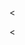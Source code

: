 
<!--
Provide a 1-2 sentence description - see http://cveproject.github.io/docs/content/key-details-phrasing.pdf for tips

This format is a good guide:
[VULNTYPE] in [COMPONENT] in [APPLICATION] allows [ATTACKER] to [IMPACT] via [VECTOR] 
-->


<<!--
Provide a step-by-step walkthrough on how to access the vulnerable injection point, and how to exploit the vulnerability.
Adding a dot-pointed walkthrough with relevant screenshots will speed triage time and result in faster rewards!
-->

<
<!--
Your submission MUST include evidence of the vulnerability and not be theoretical in nature.

For a UXSS vulnerability, please include a simple URL or HTML payload that can be executed to easily demonstrate and reproduce the issue. 
-->
 
 
<!--
Attempt to escalate the XSS to perform additional actions (such as an gaining access to any session belonging to web pages currently opened or cached by the browser when the attack is triggered.). If this is possible, provide a full proof-of-concept here.
--> 

